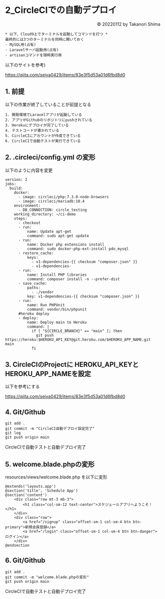 # 2_CircleCIでの自動デプロイ

<p style='text-align: right;'> &copy; 20220112 by Takanori Shima </p>

```
* 以下、Cloud9上でターミナルを起動してコマンドを打つ *
最終的には3つのターミナルを同時に開いておく
- MySQL用(占有)
- Laravelサーバ起動用(占有)
- artisanコマンドを随時実行用
```

以下のサイトを参考)

https://qiita.com/seiya0429/items/83e3f5d53a01d6fbd8d0

## 1. 前提
以下の作業が終了していることが前提となる
```
1. 開発環境でLaravelアプリが起動している
2. アプリがGithubのリポジトリにpushされている
3. Herokuにデプロイが完了している
4. テストコードが書かれている
5. CircleCIにアカウントが作成できている
6. CircleCIで自動テストが実行できている
```

## 2. .circleci/config.yml の変形

以下のように内容を変更
```
version: 2
jobs:
  build:
    docker:
      - image: circleci/php:7.3.0-node-browsers
      - image: circleci/mariadb:10.4
    environment:
      - DB_CONNECTION: circle_testing
    working_directory: ~/ci-demo
    steps:
      - checkout
      - run:
          name: Update apt-get
          command: sudo apt-get update
      - run:
          name: Docker php extensions install
          command: sudo docker-php-ext-install pdo_mysql
      - restore_cache:
          keys:
            - v1-dependencies-{{ checksum "composer.json" }}
            - v1-dependencies-
      - run:
          name: Install PHP libraries
          command: composer install -n --prefer-dist
      - save_cache:
          paths:
            - ./vendor
          key: v1-dependencies-{{ checksum "composer.json" }}
      - run:
          name: Run PHPUnit
          command: vendor/bin/phpunit
      #heroku deploy
      - deploy:
          name: Deploy main to Heroku
          command: |
            if [ "${CIRCLE_BRANCH}" == "main" ]; then
              git push https://heroku:$HEROKU_API_KEY@git.heroku.com/$HEROKU_APP_NAME.git main
            fi
```

## 3. CircleCIのProjectに HEROKU_API_KEYとHEROKU_APP_NAMEを設定
以下を参考にする

https://qiita.com/seiya0429/items/83e3f5d53a01d6fbd8d0

## 4. Git/Github

```
git add .
git commit -m "CircleCI自動デプロイ設定完了"
git log
git push origin main
```

CircleCIで自動テストと自動デプロイ完了

## 5. welcome.blade.phpの変形
resources/views/welcome.blade.php を以下に変形
```
@extends('layouts.app')
@section('title', 'Schedule App')
@section('content')
    <div class="row mt-3 mb-3">
        <h1 class="col-sm-12 text-center">スケジュールアプリへようこそ！</h1>
    </div>
    <div class="row">
        <a href="/signup" class="offset-sm-1 col-sm-4 btn btn-primary">新規会員登録</a>
        <a href="/login" class="offset-sm-1 col-sm-4 btn btn-danger">ログイン</a>
    </div>
@endsection
```

## 6. Git/Github
```
git add .
git commit -m "welcome.blade.phpの変形"
git push origin main
```

CircleCIで自動テストと自動デプロイ完了